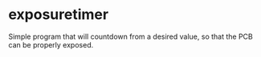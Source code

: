 # exposuretimer
Simple program that will countdown from a desired value, so that the PCB can be properly exposed.
